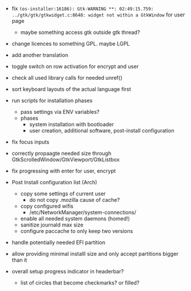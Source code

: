 * fix `(os-installer:16186): Gtk-WARNING **: 02:49:15.759: ../gtk/gtk/gtkwidget.c:8648: widget not within a GtkWindow` for user page
    * maybe something access gtk outside gtk thread?

* change licences to something GPL. maybe LGPL

* add another translation

* toggle switch on row activation for encrypt and user

* check all used library calls for needed unref()

* sort keyboard layouts of the actual language first

* run scripts for installation phases
    * pass settings via ENV variables?
    * phases
        * system installation with bootloader
        * user creation, additional software, post-install configuration

* fix focus inputs

* correctly propaagte needed size through GtkScrolledWindow/GtkViewport/GtkListbox

* fix progressing with enter for user, encrypt

* Post Install configuration list (Arch)
    * copy some settings of current user
        * do not copy .mozilla cause of cache?
    * copy configured wifis
        * /etc/NetworkManager/system-connections/
    * enable all needed system daemons (homed!)
    * sanitize journald max size
    * configure paccache to only keep two versions

* handle potentially needed EFI partition

* allow providing minimal installl size and only accept partitions bigger than it

* overall setup progress indicator in headerbar?
    * list of circles that become checkmarks? or filled?